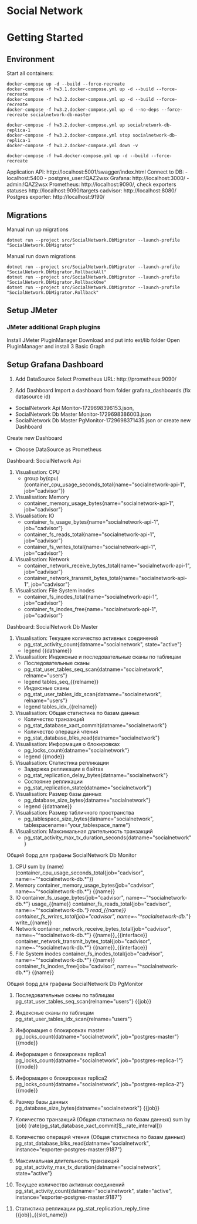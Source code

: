 Social Network 
============

# Getting Started

## Environment

Start all containers:

```
docker-compose up -d --build --force-recreate
docker-compose -f hw3.1.docker-compose.yml up -d --build --force-recreate
docker-compose -f hw3.2.docker-compose.yml up -d --build --force-recreate
docker-compose -f hw3.2.docker-compose.yml up -d --no-deps --force-recreate socialnetwork-db-master

docker-compose -f hw3.2.docker-compose.yml up socialnetwork-db-replica-1
docker-compose -f hw3.2.docker-compose.yml stop socialnetwork-db-replica-1
docker-compose -f hw3.2.docker-compose.yml down -v

docker-compose -f hw4.docker-compose.yml up -d --build --force-recreate

```

Application API: http://localhost:5001/swagger/index.html
Connect to DB: 
    - localhost:5400
    - postgres_user:!QAZ2wsx
Grafana: http://localhost:3000/
    - admin:!QAZ2wsx
Prometheus: http://localhost:9090/, check exporters statuses http://localhost:9090/targets
cadvisor: http://localhost:8080/
Postgres exporter: http://localhost:9190/

## Migrations

Manual run up migrations
```
dotnet run --project src/SocialNetwork.DbMigrator --launch-profile "SocialNetwork.DbMigrator"
```
Manual run down migrations
```
dotnet run --project src/SocialNetwork.DbMigrator --launch-profile "SocialNetwork.DbMigrator.RollbackAll"
dotnet run --project src/SocialNetwork.DbMigrator --launch-profile "SocialNetwork.DbMigrator.RollbackOne"
dotnet run --project src/SocialNetwork.DbMigrator --launch-profile "SocialNetwork.DbMigrator.Rollback"
```

## Setup JMeter

### JMeter additional Graph plugins

Install JMeter PluginManager
Download and put into ext/lib folder
Open PluginManager and install 3 Basic Graph

## Setup Grafana Dashboard

1. Add DataSource
Select Prometheus
URL: http://prometheus:9090/

2. Add Dashboard
Import a dashboard from folder grafana_dashboards (fix datasource id) 
 - SocialNetwork Api Monitor-1729698396153.json, 
 - SocialNetwork Db Master Monitor-1729698386003.json
 - SocialNetwork Db Master PgMonitor-1729698371435.json
or create new Dashboard

Create new Dashboard
- Choose DataSource as Prometheus

Dashboard: SocialNetwork Api
1. Visualisation: CPU
   - group by(cpu) (container_cpu_usage_seconds_total{name="socialnetwork-api-1", job="cadvisor"})
2. Visualisation: Memory
   - container_memory_usage_bytes{name="socialnetwork-api-1", job="cadvisor"}
3. Visualisation: IO
   - container_fs_usage_bytes{name="socialnetwork-api-1", job="cadvisor"}
   - container_fs_reads_total{name="socialnetwork-api-1", job="cadvisor"}
   - container_fs_writes_total{name="socialnetwork-api-1", job="cadvisor"}
4. Visualisation: Network
   - container_network_receive_bytes_total{name="socialnetwork-api-1", job="cadvisor"}
   - container_network_transmit_bytes_total{name="socialnetwork-api-1", job="cadvisor"}
5. Visualisation: File System inodes
   - container_fs_inodes_total{name="socialnetwork-api-1", job="cadvisor"}
   - container_fs_inodes_free{name="socialnetwork-api-1", job="cadvisor"}

Dashboard: SocialNetwork Db Master
1. Visualisation: Текущее количество активных соединений
   - pg_stat_activity_count{datname="socialnetwork", state="active"}
   - legend {{datname}}
2. Visualisation: Индексные и последовательные сканы по таблицам
   - Последовательные сканы
   - pg_stat_user_tables_seq_scan{datname="socialnetwork", relname="users"}
   - legend tables_seq_{{relname}}
   - Индексные сканы
   - pg_stat_user_tables_idx_scan{datname="socialnetwork", relname="users"}
   - legend tables_idx_{{relname}}
3. Visualisation: Общая статистика по базам данных
   - Количество транзакций
   - pg_stat_database_xact_commit{datname="socialnetwork"}
   - Количество операций чтения
   - pg_stat_database_blks_read{datname="socialnetwork"}
4. Visualisation: Информация о блокировках
   - pg_locks_count{datname="socialnetwork"}
   - legend {{mode}}
5. Visualisation: Статистика репликации
   - Задержка репликации в байтах
   - pg_stat_replication_delay_bytes{datname="socialnetwork"}
   - Состояние репликации
   - pg_stat_replication_state{datname="socialnetwork"}
6. Visualisation: Размер базы данных
   - pg_database_size_bytes{datname="socialnetwork"}
   - legend {{datname}}
7. Visualisation: Размер табличного пространства
   - pg_tablespace_size_bytes{datname="socialnetwork", tablespacename="your_tablespace_name"}
8. Visualisation: Максимальная длительность транзакций
   - pg_stat_activity_max_tx_duration_seconds{datname="socialnetwork"}

Общий борд для графаны SocialNetwork Db Monitor
1. CPU
sum by (name) (container_cpu_usage_seconds_total{job="cadvisor", name=~"^socialnetwork-db.*"})
2. Memory
container_memory_usage_bytes{job="cadvisor", name=~"^socialnetwork-db.*"}
{{name}}
3. IO
container_fs_usage_bytes{job="cadvisor", name=~"^socialnetwork-db.*"}
usage_{{name}}
container_fs_reads_total{job="cadvisor", name=~"^socialnetwork-db.*"}
read_{{name}}
container_fs_writes_total{job="cadvisor", name=~"^socialnetwork-db.*"}
write_{{name}}
4. Network 
container_network_receive_bytes_total{job="cadvisor", name=~"^socialnetwork-db.*"}
   {{name}}_{{interface}}
container_network_transmit_bytes_total{job="cadvisor", name=~"^socialnetwork-db.*"}
   {{name}}_{{interface}}
5. File System inodes
container_fs_inodes_total{job="cadvisor", name=~"^socialnetwork-db.*"}
   {{name}}
container_fs_inodes_free{job="cadvisor", name=~"^socialnetwork-db.*"}
   {{name}}

Общий борд для графаны SocialNetwork Db PgMonitor
1. Последовательные сканы по таблицам
pg_stat_user_tables_seq_scan{relname="users"}
   {{job}}
2. Индексные сканы по таблицам
pg_stat_user_tables_idx_scan{relname="users"}
3. Информация о блокировках master
pg_locks_count{datname="socialnetwork", job="postgres-master"}
   {{mode}}
4. Информация о блокировках replica1
pg_locks_count{datname="socialnetwork", job="postgres-replica-1"}
   {{mode}}
5. Информация о блокировках replica2
pg_locks_count{datname="socialnetwork", job="postgres-replica-2"}
   {{mode}}
6. Размер базы данных
pg_database_size_bytes{datname="socialnetwork"}
   {{job}}

7. Количество транзакций (Общая статистика по базам данных)
   sum by (job) (rate(pg_stat_database_xact_commit[$__rate_interval]))
8. Количество операций чтения (Общая статистика по базам данных)
   pg_stat_database_blks_read{datname="socialnetwork", instance="exporter-postgres-master:9187"}

9. Максимальная длительность транзакций
   pg_stat_activity_max_tx_duration{datname="socialnetwork", state="active"}
10. Текущее количество активных соединений
    pg_stat_activity_count{datname="socialnetwork", state="active", instance="exporter-postgres-master:9187"}

11. Статистика репликации
pg_stat_replication_reply_time
{{job}}_{{slot_name}}